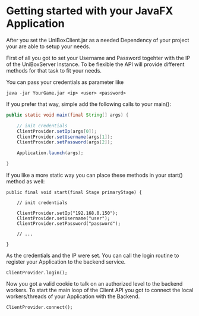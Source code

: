 # Getting started with your JavaFX Application

After you set the UniBoxClient.jar as a needed Dependency of your project
your are able to setup your needs.

First of all you got to set your Username and Password togehter with the IP of
the UniBoxServer Instance. To be flexible the API will provide different methods
for that task to fit your needs.

You can pass your credentials as parameter like

```
java -jar YourGame.jar <ip> <user> <password>
```

If you prefer that way, simple add the following calls to your main():

```java
public static void main(final String[] args) {

	// init credentials
	ClientProvider.setIp(args[0]);
	ClientProvider.setUsername(args[1]);
	ClientProvider.setPassword(args[2]);

	Application.launch(args);

}
```

If you like a more static way you can place these methods in your start() method as well:

```
public final void start(final Stage primaryStage) {

	// init credentials

	ClientProvider.setIp("192.168.0.150");
	ClientProvider.setUsername("user");
	ClientProvider.setPassword("password");

	// ...

}
```

As the credentials and the IP were set. You can call the login routine to register your
Application to the backend service.

```
ClientProvider.login();
```

Now you got a valid cookie to talk on an authorized level to the backend workers.
To start the main loop of the Client API you got to connect the local workers/threads
of your Application with the Backend.

```
ClientProvider.connect();
```
